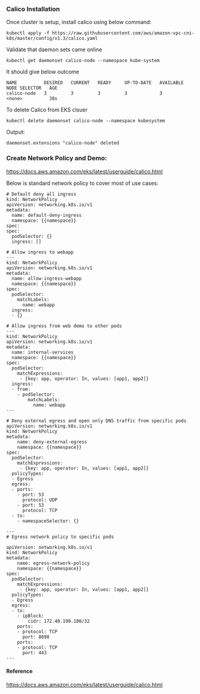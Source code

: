
### Calico Installation

Once cluster is setup, install calico using below command:

```
kubectl apply -f https://raw.githubusercontent.com/aws/amazon-vpc-cni-k8s/master/config/v1.3/calico.yaml
```

Validate that daemon sets came online

```
kubectl get daemonset calico-node --namespace kube-system
```

It should give below outcome

```
NAME          DESIRED   CURRENT   READY     UP-TO-DATE   AVAILABLE   NODE SELECTOR   AGE
calico-node   3         3         3         3            3           <none>          38s

```

To delete Calico from EKS clsuer

```
kubectl delete daemonset calico-node --namespace kubesystem
```

Output:

```
daemonset.extensions "calico-node" deleted
```

### Create Network Policy and Demo:
https://docs.aws.amazon.com/eks/latest/userguide/calico.html

Below is standard network policy to cover most of use cases:

```
# Default deny all ingress
kind: NetworkPolicy
apiVersion: networking.k8s.io/v1
metadata:
  name: default-deny-ingress
  namespace: {{namespace}}
spec:
spec:
  podSelector: {}
  ingress: []

# Allow ingress to webapp 
---
kind: NetworkPolicy
apiVersion: networking.k8s.io/v1
metadata:
  name: allow-ingress-webapp
  namespace: {{namespace}}
spec:
  podSelector:
    matchLabels:
      name: webapp
  ingress:
  - {}

# Allow ingress from web demo to other pods
---
kind: NetworkPolicy
apiVersion: networking.k8s.io/v1
metadata:
  name: internal-services
  namespace: {{namespace}}
spec:
  podSelector:
    matchExpressions:
     - {key: app, operator: In, values: [app1, app2]}
  ingress:
  - from:
    - podSelector:
        matchLabels:
          name: webapp
---

# Deny external egress and open only DNS traffic from specific pods
apiVersion: networking.k8s.io/v1
kind: NetworkPolicy
metadata:
    name: deny-external-egress
    namespace: {{namespace}}
spec:
  podSelector:
    matchExpressions:
     - {key: app, operator: In, values: [app1, app2]}
  policyTypes:
  - Egress
  egress:
  - ports:
    - port: 53
      protocol: UDP
    - port: 53
      protocol: TCP
  - to:
    - namespaceSelector: {}

---
# Egress network policy to specific pods 

apiVersion: networking.k8s.io/v1
kind: NetworkPolicy
metadata:
    name: egress-network-policy
    namespace: {{namespace}}
spec:
  podSelector:
    matchExpressions:
     - {key: app, operator: In, values: [app1, app2]}
  policyTypes:
  - Egress
  egress:
  - to:
    - ipBlock:
        cidr: 172.48.190.180/32
    ports:
    - protocol: TCP
      port: 8098
    ports:
    - protocol: TCP
      port: 443
---

```


#### Reference
https://docs.aws.amazon.com/eks/latest/userguide/calico.html
